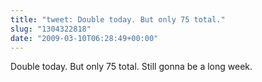 ```yaml
---
title: "tweet: Double today. But only 75 total."
slug: "1304322818"
date: "2009-03-10T06:28:49+00:00"
---
```

Double today. But only 75 total. Still gonna be a long week.